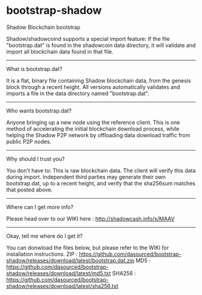 # bootstrap-shadow
Shadow Blockchain bootstrap

Shadow/shadowcoind supports a special import feature: If the file "bootstrap.dat" is found in the shadowcoin data directory, it will validate and import all blockchain data found in that file.

----------------------
What is bootstrap.dat?

It is a flat, binary file containing Shadow blockchain data, from the genesis block through a recent height.
All versions automatically validates and imports a file in the data directory named "bootstrap.dat".

------------------------
Who wants bootstrap.dat?

Anyone bringing up a new node using the reference client.  This is one method of accelerating the initial blockchain download process, while helping the Shadow P2P network by offloading data download traffic from public P2P nodes.

-----------------------
Why should I trust you?

You don't have to: This is raw blockchain data.  The client will verify this data during import.
Independent third parties may generate their own bootstrap.dat, up to a recent height, and verify that the sha256sum matches that posted above.  

-----------------------
Where can I get more info?

Please head over to our WIKI here : http://shadowcash.info/x/MAAV

-----------------------
Okay, tell me where do I get it?

You can donwload the files below, but please refer to the WIKI for installation instructions.
ZIP : https://github.com/dasourced/bootstrap-shadow/releases/download/latest/bootstrap.dat.zip
MD5 : https://github.com/dasourced/bootstrap-shadow/releases/download/latest/md5.txt
SHA256 : https://github.com/dasourced/bootstrap-shadow/releases/download/latest/sha256.txt
